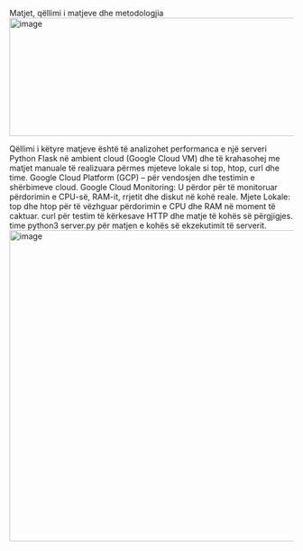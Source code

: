 Matjet, qëllimi i matjeve dhe metodologjia<img width="1787" height="210" alt="image" src="https://github.com/user-attachments/assets/24103ec9-dd9c-491c-bf21-2277d39985ce" />

Qëllimi i këtyre matjeve është të analizohet performanca e një serveri Python Flask në ambient cloud (Google Cloud VM) dhe të krahasohej me matjet manuale të realizuara përmes mjeteve lokale si top, htop, curl dhe time. 
Google Cloud Platform (GCP) – për vendosjen dhe testimin e shërbimeve cloud.
Google Cloud Monitoring: U përdor për të monitoruar përdorimin e CPU-së, RAM-it, rrjetit dhe diskut në kohë reale.
Mjete Lokale:
top dhe htop për të vëzhguar përdorimin e CPU dhe RAM në moment të caktuar.
curl për testim të kërkesave HTTP dhe matje të kohës së përgjigjes.
time python3 server.py për matjen e kohës së ekzekutimit të serverit.
<img width="4522" height="552" alt="image" src="https://github.com/user-attachments/assets/bf212f38-fcc4-43c7-b55b-4be5ef49f44f" />
